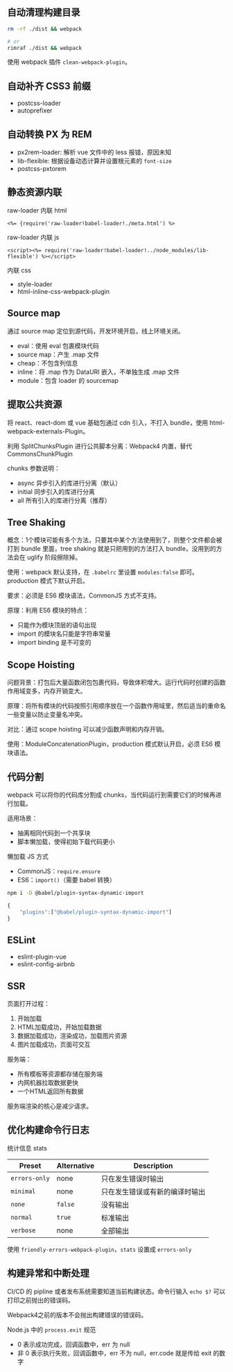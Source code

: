 ## 自动清理构建目录

```sh
rm -rf ./dist && webpack

# or
rimraf ./dist && webpack
```

使用 webpack 插件 `clean-webpack-plugin`。

## 自动补齐 CSS3 前缀

- postcss-loader
- autoprefixer

## 自动转换 PX 为 REM

- px2rem-loader: 解析 vue 文件中的 less 报错，原因未知
- lib-flexible: 根据设备动态计算并设置根元素的 `font-size`
- postcss-pxtorem

## 静态资源内联

raw-loader 内联 html
```ejs
<%= {require('raw-loader!babel-loader!./meta.html') %>
```

raw-loader 内联 js
```ejs
<script><%= require('raw-loader!babel-loader!../node_modules/lib-flexible') %></script>
```

内联 css
- style-loader
- html-inline-css-webpack-plugin

## Source map

通过 source map 定位到源代码，开发环境开启，线上环境关闭。
- eval：使用 eval 包裹模块代码
- source map：产生 .map 文件
- cheap：不包含列信息
- inline：将 .map 作为 DataURI 嵌入，不单独生成 .map 文件
- module：包含 loader 的 sourcemap

## 提取公共资源
将 react、react-dom 或 vue 基础包通过 cdn 引入，不打入 bundle，使用 html-webpack-externals-Plugin。

利用 SplitChunksPlugin 进行公共脚本分离：Webpack4 内置，替代 CommonsChunkPlugin

chunks 参数说明：
- async 异步引入的库进行分离（默认）
- initial 同步引入的库进行分离
- all 所有引入的库进行分离（推荐）

## Tree Shaking
概念：1个模块可能有多个方法，只要其中某个方法使用到了，则整个文件都会被打到 bundle 里面，tree shaking 就是只把用到的方法打入 bundle，没用到的方法会在 uglify 阶段擦除掉。

使用：webpack 默认支持，在 `.babelrc` 里设置 `modules:false` 即可。production 模式下默认开启。

要求：必须是 ES6 模块语法，CommonJS 方式不支持。

原理：利用 ES6 模块的特点：
- 只能作为模块顶层的语句出现
- import 的模块名只能是字符串常量
- import binding 是不可变的

## Scope Hoisting
问题背景：打包后大量函数闭包包裹代码，导致体积增大。运行代码时创建的函数作用域变多，内存开销变大。

原理：将所有模块的代码按照引用顺序放在一个函数作用域里，然后适当的重命名一些变量以防止变量名冲突。

对比：通过 scope hoisting 可以减少函数声明和内存开销。

使用：ModuleConcatenationPlugin，production 模式默认开启，必须 ES6 模块语法。

## 代码分割
webpack 可以将你的代码库分割成 chunks，当代码运行到需要它们的时候再进行加载。

适用场景：
- 抽离相同代码到一个共享块
- 脚本懒加载，使得初始下载代码更小

懒加载 JS 方式
- CommonJS：`require.ensure`
- ES6：`import()`（需要 babel 转换）

```sh
npm i -D @babel/plugin-syntax-dynamic-import
```

```js
{
    "plugins":["@babel/plugin-syntax-dynamic-import"]
}
```

## ESLint

- eslint-plugin-vue
- eslint-config-airbnb

## SSR
页面打开过程：
1. 开始加载
2. HTML加载成功，开始加载数据
3. 数据加载成功，渲染成功，加载图片资源
4. 图片加载成功，页面可交互

服务端：
- 所有模板等资源都存储在服务端
- 内网机器拉取数据更快
- 一个HTML返回所有数据

服务端渲染的核心是减少请求。

## 优化构建命令行日志

统计信息 stats

| Preset | Alternative | Description |
| - | - | - |
|`errors-only`|none|只在发生错误时输出|
|`minimal`|none|只在发生错误或有新的编译时输出|
|`none`|`false`|没有输出|
|`normal`|`true`|标准输出|
|`verbose`|none|全部输出|

使用 `friendly-errors-webpack-plugin`，`stats` 设置成 `errors-only`

## 构建异常和中断处理

CI/CD 的 pipline 或者发布系统需要知道当前构建状态。命令行输入 `echo $?` 可以打印之前抛出的错误码。

Webpack4之前的版本不会抛出构建错误的错误码。

Node.js 中的 `process.exit` 规范
- 0 表示成功完成，回调函数中，err 为 null
- 非 0 表示执行失败，回调函数中，err 不为 null，err.code 就是传给 exit 的数字